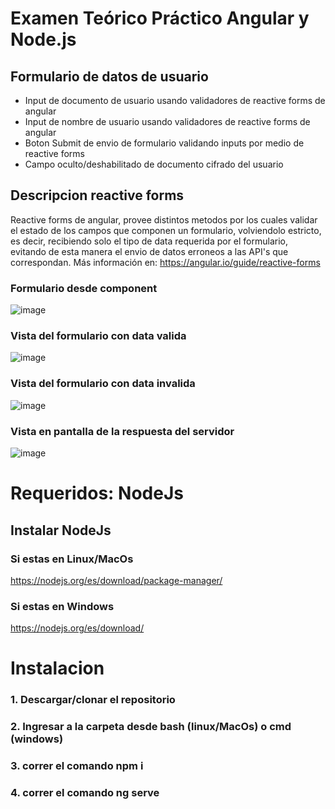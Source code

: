 # Examen Teórico Práctico Angular y Node.js

## Formulario de datos de usuario
* Input de documento de usuario usando validadores de reactive forms de angular
* Input de nombre de usuario usando validadores de reactive forms de angular
* Boton Submit de envio de formulario validando inputs por medio de reactive forms
* Campo oculto/deshabilitado de documento cifrado del usuario 

## Descripcion reactive forms
Reactive forms de angular, provee distintos metodos por los cuales validar el estado de los campos que componen un formulario, volviendolo estricto, es decir, recibiendo solo el tipo de data requerida por el formulario, evitando de esta manera el envio de datos erroneos a las API's que correspondan. Más información en: https://angular.io/guide/reactive-forms
### Formulario desde component
![image](https://user-images.githubusercontent.com/45348200/102944200-1a27f780-4488-11eb-8672-fb0ffd75ba9b.png)

### Vista del formulario con data valida
![image](https://user-images.githubusercontent.com/45348200/102944413-b4883b00-4488-11eb-97d8-3d892ba7efe6.png)

### Vista del formulario con data invalida
![image](https://user-images.githubusercontent.com/45348200/102944491-f1ecc880-4488-11eb-826b-5e129bbeb162.png)

### Vista en pantalla de la respuesta del servidor
![image](https://user-images.githubusercontent.com/45348200/102945808-db487080-448c-11eb-8c48-9ff681029e6f.png)

# Requeridos: NodeJs
## Instalar NodeJs
### Si estas en Linux/MacOs
https://nodejs.org/es/download/package-manager/
### Si estas en Windows 
https://nodejs.org/es/download/

# Instalacion
### 1. Descargar/clonar el repositorio
### 2. Ingresar a la carpeta desde bash (linux/MacOs) o cmd (windows)
### 3. correr el comando npm i
### 4. correr el comando ng serve
